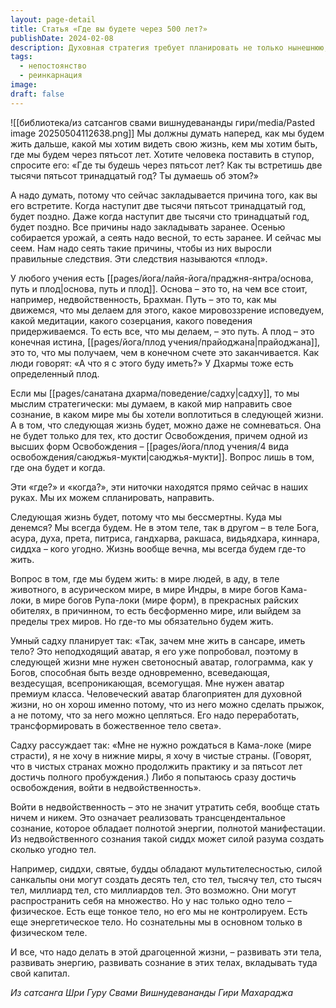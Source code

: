```yaml
---
layout: page-detail
title: Статья «Где вы будете через 500 лет?»
publishDate: 2024-02-08
description: Духовная стратегия требует планировать не только нынешнюю, но и будущие жизни, осознанно закладывая причины для благоприятных следствий. Садху стремится к высшим мирам или освобождению, используя человеческое воплощение как трамплин для развития сознания и божественного тела. Важно развивать энергию и осознанность, чтобы управлять своим будущим существованием и достичь трансцендентального состояния.
tags:
  - непостоянство
  - реинкарнация
image: 
draft: false
---
```

![[библиотека/из сатсангов свами вишнудевананды гири/media/Pasted image 20250504112638.png]]
 Мы должны думать наперед, как мы будем жить дальше, какой мы хотим видеть свою жизнь, кем мы хотим быть, где мы будем через пятьсот лет. Хотите человека поставить в ступор, спросите его: «Где ты будешь через пятьсот лет? Как ты встретишь две тысячи пятьсот тринадцатый год? Ты думаешь об этом?»

 А надо думать, потому что сейчас закладывается причина того, как вы его встретите. Когда наступит две тысячи пятьсот тринадцатый год, будет поздно. Даже когда наступит две тысячи сто тринадцатый год, будет поздно. Все причины надо закладывать заранее. Осенью собирается урожай, а сеять надо весной, то есть заранее. И сейчас мы сеем. Нам надо сеять такие причины, чтобы из них выросли правильные следствия. Эти следствия называются «плод».

 У любого учения есть [[pages/йога/лайя-йога/праджня-янтра/основа, путь и плод|основа, путь и плод]]. Основа – это то, на чем все стоит, например, недвойственность, Брахман. Путь – это то, как мы движемся, что мы делаем для этого, какое мировоззрение исповедуем, какой медитации, какого созерцания, какого поведения придерживаемся. То есть все, что мы делаем, – это путь. А плод – это конечная истина, [[pages/йога/плод учения/прайоджана|прайоджана]], это то, что мы получаем, чем в конечном счете это заканчивается. Как люди говорят: «А что я с этого буду иметь?» У Дхармы тоже есть определенный плод.

 Если мы [[pages/санатана дхарма/поведение/садху|садху]], то мы мыслим стратегически: мы думаем, в какой мир направить свое сознание, в каком мире мы бы хотели воплотиться в следующей жизни. А в том, что следующая жизнь будет, можно даже не сомневаться. Она не будет только для тех, кто достиг Освобождения, причем одной из высших форм Освобождения – [[pages/йога/плод учения/4 вида освобождения/саюджья-мукти|саюджья-мукти]]. Вопрос лишь в том, где она будет и когда.

 Эти «где?» и «когда?», эти ниточки находятся прямо сейчас в наших руках. Мы их можем спланировать, направить.

 Следующая жизнь будет, потому что мы бессмертны. Куда мы денемся? Мы всегда будем. Не в этом теле, так в другом – в теле Бога, асура, духа, прета, питриса, гандхарва, ракшаса, видьядхара, киннара, сиддха – кого угодно. Жизнь вообще вечна, мы всегда будем где-то жить.

 Вопрос в том, где мы будем жить: в мире людей, в аду, в теле животного, в асурическом мире, в мире Индры, в мире богов Кама-локи, в мире богов Рупа-локи (мире форм), в прекрасных райских обителях, в причинном, то есть бесформенно мире, или выйдем за пределы трех миров. Но где-то мы обязательно будем жить.

 Умный садху планирует так: «Так, зачем мне жить в сансаре, иметь тело? Это неподходящий аватар, я его уже попробовал, поэтому в следующей жизни мне нужен светоносный аватар, голограмма, как у Богов, способная быть везде одновременно, всеведающая, вездесущая, всепроникающая, всемогущая. Мне нужен аватар премиум класса. Человеческий аватар благоприятен для духовной жизни, но он хорош именно потому, что из него можно сделать прыжок, а не потому, что за него можно цепляться. Его надо переработать, трансформировать в божественное тело света».

 Садху рассуждает так: «Мне не нужно рождаться в Кама-локе (мире страсти), я не хочу в нижние миры, я хочу в чистые страны. (Говорят, что в чистых странах можно продолжить практику и за пятьсот лет достичь полного пробуждения.) Либо я попытаюсь сразу достичь освобождения, войти в недвойственность».

 Войти в недвойственность – это не значит утратить себя, вообще стать ничем и никем. Это означает реализовать трансцендентальное сознание, которое обладает полнотой энергии, полнотой манифестации. Из недвойственного сознания такой сиддх может силой разума создать сколько угодно тел.

 Например, сиддхи, святые, будды обладают мультителесностью, силой санкальпы они могут создать десять тел, сто тел, тысячу тел, сто тысяч тел, миллиард тел, сто миллиардов тел. Это возможно. Они могут распространить себя на множество. Но у нас только одно тело – физическое. Есть еще тонкое тело, но его мы не контролируем. Есть еще энергетическое тело. Но сознательны мы в основном только в физическом теле.

  
 И все, что надо делать в этой драгоценной жизни, – развивать эти тела, развивать энергию, развивать сознание в этих телах, вкладывать туда свой капитал.

*Из сатсанга Шри Гуру Свами Вишнудевананды Гири Махараджа*